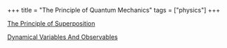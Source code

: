 +++
title = "The Principle of Quantum Mechanics"
tags = ["physics"]
+++


[The Principle of Superposition](/textbook-notes/physics-textbooks/the-principles-of-qm/the-principle-of-superposition/)

[Dynamical Variables And Observables](/textbook-notes/physics-textbooks/the-principles-of-qm/dynamical-variables-and-observables/)